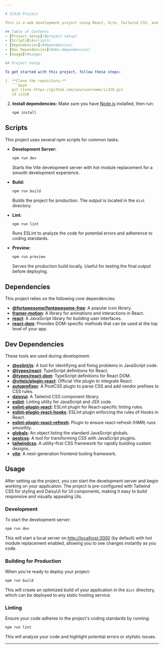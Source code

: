 ```yaml
---

# IS310 Project

This is a web development project using React, Vite, Tailwind CSS, and several other tools and libraries to create a modern, responsive, and interactive web application.

## Table of Contents
- [Project Setup](#project-setup)
- [Scripts](#scripts)
- [Dependencies](#dependencies)
- [Dev Dependencies](#dev-dependencies)
- [Usage](#usage)

## Project Setup

To get started with this project, follow these steps:

1. **Clone the repository:**
   ```bash
   git clone https://github.com/yourusername/is310.git
   cd is310
   ```

2. **Install dependencies:**
   Make sure you have [Node.js](https://nodejs.org/) installed, then run:
   ```bash
   npm install
   ```

## Scripts

This project uses several npm scripts for common tasks:

- **Development Server:**
  ```bash
  npm run dev
  ```
  Starts the Vite development server with hot module replacement for a smooth development experience.

- **Build:**
  ```bash
  npm run build
  ```
  Builds the project for production. The output is located in the `dist` directory.

- **Lint:**
  ```bash
  npm run lint
  ```
  Runs ESLint to analyze the code for potential errors and adherence to coding standards.

- **Preview:**
  ```bash
  npm run preview
  ```
  Serves the production build locally. Useful for testing the final output before deploying.

## Dependencies

This project relies on the following core dependencies:

- **[@fortawesome/fontawesome-free](https://github.com/FortAwesome/Font-Awesome)**: A popular icon library.
- **[framer-motion](https://www.framer.com/motion/)**: A library for animations and interactions in React.
- **[react](https://reactjs.org/)**: A JavaScript library for building user interfaces.
- **[react-dom](https://reactjs.org/docs/react-dom.html)**: Provides DOM-specific methods that can be used at the top level of your app.

## Dev Dependencies

These tools are used during development:

- **[@eslint/js](https://eslint.org/)**: A tool for identifying and fixing problems in JavaScript code.
- **[@types/react](https://www.npmjs.com/package/@types/react)**: TypeScript definitions for React.
- **[@types/react-dom](https://www.npmjs.com/package/@types/react-dom)**: TypeScript definitions for React DOM.
- **[@vitejs/plugin-react](https://vitejs.dev/plugins/)**: Official Vite plugin to integrate React.
- **[autoprefixer](https://github.com/postcss/autoprefixer)**: A PostCSS plugin to parse CSS and add vendor prefixes to CSS rules.
- **[daisyui](https://daisyui.com/)**: A Tailwind CSS component library.
- **[eslint](https://eslint.org/)**: Linting utility for JavaScript and JSX code.
- **[eslint-plugin-react](https://www.npmjs.com/package/eslint-plugin-react)**: ESLint plugin for React-specific linting rules.
- **[eslint-plugin-react-hooks](https://www.npmjs.com/package/eslint-plugin-react-hooks)**: ESLint plugin enforcing the rules of Hooks in React.
- **[eslint-plugin-react-refresh](https://github.com/facebook/react/tree/main/packages/react-refresh)**: Plugin to ensure react-refresh (HMR) runs smoothly.
- **[globals](https://www.npmjs.com/package/globals)**: An object listing the standard JavaScript globals.
- **[postcss](https://postcss.org/)**: A tool for transforming CSS with JavaScript plugins.
- **[tailwindcss](https://tailwindcss.com/)**: A utility-first CSS framework for rapidly building custom designs.
- **[vite](https://vitejs.dev/)**: A next-generation frontend tooling framework.

## Usage

After setting up the project, you can start the development server and begin working on your application. The project is pre-configured with Tailwind CSS for styling and DaisyUI for UI components, making it easy to build responsive and visually appealing UIs. 

### Development

To start the development server:

```bash
npm run dev
```

This will start a local server on [http://localhost:3000](http://localhost:3000) (by default) with hot module replacement enabled, allowing you to see changes instantly as you code.

### Building for Production

When you're ready to deploy your project:

```bash
npm run build
```

This will create an optimized build of your application in the `dist` directory, which can be deployed to any static hosting service.

### Linting

Ensure your code adheres to the project's coding standards by running:

```bash
npm run lint
```

This will analyze your code and highlight potential errors or stylistic issues.

---
```


